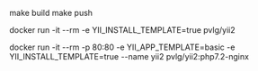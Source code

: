 make build
make push

docker run -it --rm -e YII_INSTALL_TEMPLATE=true pvlg/yii2

docker run -it --rm -p 80:80 -e YII_APP_TEMPLATE=basic -e YII_INSTALL_TEMPLATE=true --name yii2 pvlg/yii2:php7.2-nginx
